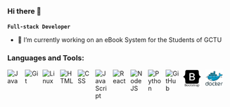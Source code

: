 ### Hi there 👋
**`Full-stack Developer`**

- 🔭 I’m currently working on an eBook System for the Students of GCTU 
<!--
- 🌱 I’m currently learning ...
- 👯 I’m looking to collaborate on ...
- 🤔 I’m looking for help with ...
- 💬 Ask me about ...
- 📫 How to reach me: ...
- 😄 Pronouns: ...
- ⚡ Fun fact: ...
-->

<h3 align="left">Languages and Tools:</h3>
<a href="https://www.java.com/en/"><img align="left" alt="Java" width="30px" style="padding-right:10px;" src="https://cdn.jsdelivr.net/gh/devicons/devicon/icons/java/java-original.svg"/></a>
<a href="https://git-scm.com/"><img align="left" alt="Git" width="30px" style="padding-right:10px;" src="https://cdn.jsdelivr.net/gh/devicons/devicon/icons/git/git-original.svg" /></a>
<a href="https://www.linux.org/"><img align="left" alt="Linux" width="30px" style="padding-right:10px;" src="https://cdn.jsdelivr.net/gh/devicons/devicon/icons/linux/linux-original.svg" /></a>
<a href="https://developer.mozilla.org/en-US/docs/Web/HTML"><img align="left" alt="HTML" width="30px" style="padding-right:10px;" src="https://cdn.jsdelivr.net/gh/devicons/devicon/icons/html5/html5-plain.svg" /></a>
<a href="https://www.w3schools.com/Css/"><img align="left" alt="CSS" width="30px" style="padding-right:10px;" src="https://cdn.jsdelivr.net/gh/devicons/devicon/icons/css3/css3-plain.svg" /></a>
<a href="https://www.javascript.com/"><img align="left" alt="JavaScript" width="30px" style="padding-right:10px;" src="https://cdn.jsdelivr.net/gh/devicons/devicon/icons/javascript/javascript-plain.svg" /></a>
<a href="https://react.dev/"><img align="left" alt="React" width="30px" style="padding-right:10px;" src="https://cdn.jsdelivr.net/gh/devicons/devicon/icons/react/react-original.svg" /></a>
<a href="https://nodejs.org/"><img align="left" alt="NodeJS" width="30px" style="padding-right:10px;" src="https://cdn.jsdelivr.net/gh/devicons/devicon/icons/nodejs/nodejs-original.svg" /></a>
<a href="https://www.python.org/"><img align="left" alt="Python" width="30px" style="padding-right:10px;" src="https://cdn.jsdelivr.net/gh/devicons/devicon/icons/python/python-plain.svg" /></a>
<a href="https://github.com/"><img align="left" alt="GitHub" width="30px" style="padding-right:10px;" src="https://cdn.jsdelivr.net/gh/devicons/devicon/icons/github/github-original.svg" /></a>
 <a href="https://getbootstrap.com" target="_blank"> <img align="left" alt="Java" width="40px" style="padding-right:10px;" src="https://raw.githubusercontent.com/devicons/devicon/master/icons/bootstrap/bootstrap-plain-wordmark.svg" alt="bootstrap"/> </a>
 </a> <a href="https://www.docker.com/" target="_blank"> <img align="left" alt="Java" width="40px" style="padding-right:10px;" src="https://raw.githubusercontent.com/devicons/devicon/master/icons/docker/docker-original-wordmark.svg" alt="docker"/>

<br />

